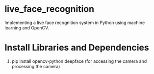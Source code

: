 # live_face_recognition
Implementing a live face recognition system in Python using machine learning and OpenCV.


# Install Libraries and Dependencies

1. pip install opencv-python deepface (for accessing the camera and processing the camera)
